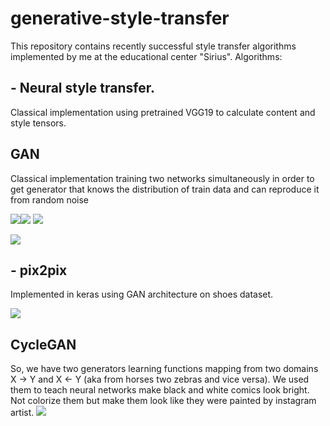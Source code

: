 # generative-style-transfer
This repository contains recently successful style transfer algorithms implemented by me at the educational center "Sirius". Algorithms:
## - Neural style transfer. 
Classical implementation using pretrained VGG19 to calculate content and style tensors.

## GAN
Classical implementation training two networks simultaneously in order to get generator that knows the distribution of train data and can reproduce it from random noise

![](https://sun9-6.userapi.com/c858328/v858328638/1c7033/pdllMeHy3tk.jpg)![](https://sun9-33.userapi.com/c858328/v858328638/1c703a/9jOmROx4ymA.jpg)
![](https://sun9-2.userapi.com/c858328/v858328638/1c7041/v_hvy-fGuiU.jpg)

![](https://sun9-62.userapi.com/c858328/v858328638/1c6fb2/l8EIxwJ5Fkw.jpg)
## - pix2pix
Implemented in keras using GAN architecture on shoes dataset.

 ![](https://sun9-51.userapi.com/c858328/v858328638/1c6fbc/3-Wgspo8UO0.jpg)

## CycleGAN

So, we have two generators learning functions mapping from two domains X -> Y and X <- Y (aka from horses two zebras and vice versa). We used them to teach neural networks make black and white comics look bright. Not colorize them but make them look like they were painted by instagram artist.
![](https://sun9-19.userapi.com/c858328/v858328638/1c6fc4/BzqXZTh-bBo.jpg)
